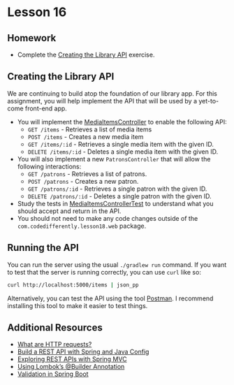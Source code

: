 # Lesson 16

## Homework

* Complete the [Creating the Library API](#create-the-books-api) exercise.

## Creating the Library API

We are continuing to build atop the foundation of our library app. For this assignment, you will help implement the API that will be used by a yet-to-come front-end app.

* You will implement the [MediaItemsController][controller-file] to enable the following API:
   * `GET /items` - Retrieves a list of media items
   * `POST /items` - Creates a new media item
   * `GET /items/:id` - Retrieves a single media item with the given ID.
   * `DELETE /items/:id` - Deletes a single media item with the given ID.
* You will also implement a new `PatronsController` that will allow the following interactions:
   * `GET /patrons` - Retrieves a list of patrons.
   * `POST /patrons` - Creates a new patron.
   * `GET /patrons/:id` - Retrieves a single patron with the given ID.
   * `DELETE /patrons/:id` - Deletes a single patron with the given ID.
* Study the tests in [MediaItemsControllerTest][controller-test-file] to understand what you should accept and return in the API.
* You should not need to make any code changes outside of the `com.codedifferently.lesson18.web` package.

## Running the API

You can run the server using the usual `./gradlew run` command. If you want to test that the server is running correctly, you can use `curl` like so:

```bash
curl http://localhost:5000/items | json_pp
```

Alternatively, you can test the API using the tool [Postman][postman-link]. I recommend installing this tool to make it easier to test things.

## Additional Resources

* [What are HTTP requests?](https://youtu.be/-Zea7GB2OwA)
* [Build a REST API with Spring and Java Config](https://www.baeldung.com/building-a-restful-web-service-with-spring-and-java-based-configuration)
* [Exploring REST APIs with Spring MVC](https://www.developer.com/java/exploring-rest-apis-with-spring-mvc/)
* [Using Lombok’s @Builder Annotation](https://www.baeldung.com/lombok-builder)
* [Validation in Spring Boot](https://www.baeldung.com/spring-boot-bean-validation)

[controller-file]: ./api//api_app/src/main/java/com/codedifferently/lesson18/web/MediaItemsController.java
[controller-test-file]: ./api/api_app/src/test/java/com/codedifferently/lesson18/web/MediaItemsControllerTest.java
[postman-link]: https://postman.com